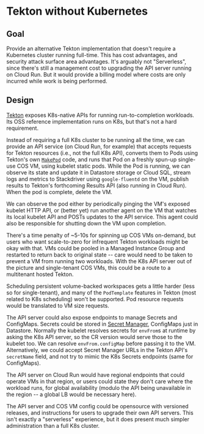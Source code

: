 # Tekton without Kubernetes

## Goal

Provide an alternative Tekton implementation that doesn't require a Kubernetes
cluster running full-time. This has cost advantages, and security attack
surface area advantages. It's arguably not "Serverless", since there's still a
management cost to upgrading the API server running on Cloud Run. But it would
provide a billing model where costs are only incurred while work is being
performed.

## Design

[Tekton](https://tekton.dev) exposes K8s-native APIs for running
run-to-completion workloads. Its OSS reference implementation runs on K8s, but
that's not a hard requirement.

Instead of requiring a full K8s cluster to be running all the time, we can
provide an API service (on Cloud Run, for example) that accepts requests for
Tekton resources (i.e., not the full K8s API), converts them to Pods using
Tekton's own
[`MakePod`](https://github.com/tektoncd/pipeline/blob/master/pkg/pod/pod.go)
code, and runs that Pod on a freshly spun-up single-use COS VM, using kubelet
static pods. While the Pod is running, we can observe its state and update it
in Datastore storage or Cloud SQL, stream logs and metrics to Stackdriver using
`google-fluentd` on the VM, publish results to Tekton's forthcoming Results API
(also running in Cloud Run). When the pod is complete, delete the VM.

We can observe the pod either by periodically pinging the VM's exposed kubelet
HTTP API, or (better yet) run another agent on the VM that watches its local
kubelet API and POSTs updates to the API service. This agent could also be
responsible for shutting down the VM upon completion.

There's a time penalty of ~5-10s for spinning up COS VMs on-demand, but users
who want scale-to-zero for infrequent Tekton workloads might be okay with that.
VMs could be pooled in a Managed Instance Group and restarted to return back to
original state -- care would need to be taken to prevent a VM from running two
workloads. With the K8s API server out of the picture and single-tenant COS
VMs, this could be a route to a multitenant hosted Tekton.

Scheduling persistent volume-backed workspaces gets a little harder (less so
for single-tenant), and many of the `PodTemplate` features in Tekton (most
related to K8s scheduling) won't be supported. Pod resource requests would be
translated to VM size requests.

The API server could also expose endpoints to manage Secrets and ConfigMaps.
Secrets could be stored in [Secret
Manager](https://cloud.google.com/secret-manager), ConfigMaps just in
Datastore. Normally the kubelet resolves secrets for `envFrom`s at runtime by
asking the K8s API server, so the CR version would serve those to the kubelet
too. We can resolve `envFrom.configMap` before passing it to the VM.
Alternatively, we could accept Secret Manager URLs in the Tekton API's
`secretName` field, and not try to mimic the K8s Secrets endpoints (same for
ConfigMaps).

The API server on Cloud Run would have regional endpoints that could operate
VMs in that region, or users could state they don't care where the workload
runs, for global availability (modulo the API being unavailable in the region
-- a global LB would be necessary here).

The API server and COS VM config could be opensource with versioned releases,
and instructions for users to upgrade their own API servers. This isn't exactly
a "serverless" experience, but it does present much simpler administration than
a full K8s cluster.
